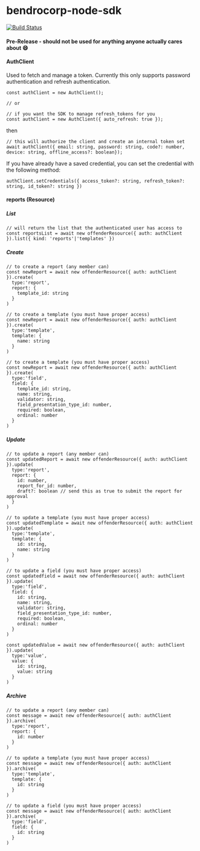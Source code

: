 # bendrocorp-node-sdk

[![Build Status](https://travis-ci.org/BendroCorp/bendrocorp-node-sdk.svg?branch=master)](https://travis-ci.org/BendroCorp/bendrocorp-node-sdk) 

#### Pre-Release - should not be used for anything anyone actually cares about :smile:

#### AuthClient
Used to fetch and manage a token. Currently this only supports password authentication and refresh authentication.
```
const authClient = new AuthClient();

// or

// if you want the SDK to manage refresh_tokens for you
const authClient = new AuthClient({ auto_refresh: true });
```

then

```
// this will authorize the client and create an internal token set
await authClient({ email: string, password: string, code?: number, device: string, offline_access?: boolean});
```

If you have already have a saved credential, you can set the credential with the following method:
```
authClient.setCredentials({ access_token?: string, refresh_token?: string, id_token?: string })
```

#### reports (Resource)

##### List
```
// will return the list that the authenticated user has access to
const reportsList = await new offenderResource({ auth: authClient }).list({ kind: 'reports'|'templates' })
```

##### Create
```
// to create a report (any member can)
const newReport = await new offenderResource({ auth: authClient }).create(
  type:'report',
  report: { 
    template_id: string 
  }
) 

// to create a template (you must have proper access)
const newReport = await new offenderResource({ auth: authClient }).create(
  type:'template',
  template: { 
    name: string
  }
) 

// to create a template (you must have proper access)
const newReport = await new offenderResource({ auth: authClient }).create(
  type:'field',
  field: {
    template_id: string,
    name: string,
    validator: string,
    field_presentation_type_id: number,
    required: boolean,
    ordinal: number
  } 
) 
```

##### Update
```
// to update a report (any member can)
const updatedReport = await new offenderResource({ auth: authClient }).update(
  type:'report',
  report: { 
    id: number,
    report_for_id: number,
    draft?: boolean // send this as true to submit the report for approval
  }
) 

// to update a template (you must have proper access)
const updatedTemplate = await new offenderResource({ auth: authClient }).update(
  type:'template',
  template: {
    id: string, 
    name: string
  }
) 

// to update a field (you must have proper access)
const updatedfield = await new offenderResource({ auth: authClient }).update(
  type:'field',
  field: {
    id: string,
    name: string,
    validator: string,
    field_presentation_type_id: number,
    required: boolean,
    ordinal: number
  } 
)

const updatedValue = await new offenderResource({ auth: authClient }).update(
  type:'value',
  value: {
    id: string,
    value: string
  } 
) 
```

##### Archive
```
// to update a report (any member can)
const message = await new offenderResource({ auth: authClient }).archive(
  type:'report',
  report: { 
    id: number
  }
) 

// to update a template (you must have proper access)
const message = await new offenderResource({ auth: authClient }).archive(
  type:'template',
  template: {
    id: string
  }
) 

// to update a field (you must have proper access)
const message = await new offenderResource({ auth: authClient }).archive(
  type:'field',
  field: {
    id: string
  } 
)
```